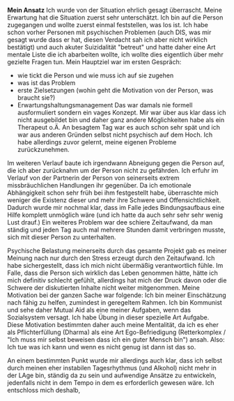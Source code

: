 **Mein Ansatz**
Ich wurde von der Situation ehrlich gesagt überrascht. Meine Erwartung hat die Situation zuerst sehr unterschätzt. Ich bin auf die Person zugegangen und wollte zuerst einmal feststellen, was los ist. Ich habe schon vorher Personen mit psychischen Problemen (auch DIS, was mir gesagt wurde dass er hat, diesen Verdacht sah ich aber nicht wirklich bestätigt) und auch akuter Suizidalität "betreut" und hatte daher eine Art mentale Liste die ich abarbeiten wollte, ich wollte dies eigentlich über mehr gezielte Fragen tun. Mein Hauptziel war im ersten Gespräch:
- wie tickt die Person und wie muss ich auf sie zugehen
- was ist das Problem
- erste Zielsetzungen (wohin geht die Motivation von der Person, was braucht sie?)
- Erwartungshaltungsmanagement 
Das war damals nie formell ausformuliert sondern ein vages Konzept. Mir war über aus klar dass ich nicht ausgebildet bin und daher ganz andere Möglichkeiten habe als ein Therapeut o.Ä. An besagtem Tag war es auch schon sehr spät und ich war aus anderen Gründen selbst nicht psychisch auf dem Hoch. Ich habe allerdings zuvor gelernt, meine eigenen Probleme zurückzunehmen. 

Im weiteren Verlauf baute ich irgendwann Abneigung gegen die Person auf, die ich aber zurücknahm um der Person nicht zu gefährden. Ich erfuhr im Verlauf von der Partnerin der Person von seinerseits extrem missbräuchlichen Handlungen ihr gegenüber. Da ich emotionale Abhängigkeit schon sehr früh bei ihm festgestellt habe, überraschte mich weniger die Existenz dieser und mehr ihre Schwere und Offensichtlichkeit. Dadurch wurde mir nochmal klar, dass im Falle jedes Bindungsaufbaus eine Hilfe komplett unmöglich wäre (und ich hatte da auch sehr sehr sehr wenig Lust drauf.) 
Ein weiteres Problem war dee schiere Zeitaufwand, da man ständig und jeden Tag auch mal mehrere Stunden damit verbringen musste, sich mit dieser Person zu unterhalten. 

Psychische Belastung meinerseits durch das gesamte Projekt gab es meiner Meinung nach nur durch den Stress erzeugt durch den Zeitaufwand. Ich habe sichergestellt, dass ich mich nicht übermäßig verantwortlich fühle. Im Falle, dass die Person sich wirklich das Leben genommen hätte, hätte ich mich definitiv schlecht gefühlt, allerdings hat mich der Druck davon oder die Schwere der diskutierten Inhalte nicht weiter mitgenommen. 
Meine Motivation bei der ganzen Sache war folgende:
Ich bin meiner Einschätzung nach fähig zu helfen, zumindest in geregeltem Rahmen.
Ich bin Kommunist und sehe daher Mutual Aid als eine meiner Aufgaben, wenn das Sozialsystem versagt.
Ich habe Übung in dieser spezielle Art Aufgabe. 
Diese Motivation bestimmten daher auch meine Mentalität, da ich es eher als Pflichterfüllung (Dharma) als eine Art Ego-Befriedigung (Retterkomplex / "Ich muss mir selbst beweisen dass ich ein guter Mensch bin") ansah. Also: Ich tue was ich kann und wenn es nicht genug ist dann ist das so. 

An einem bestimmten Punkt wurde mir allerdings auch klar, dass ich selbst durch meinen eher instabilen Tagesrhythmus (und Alkohol) nicht mehr in der LAge bin, ständig da zu sein und aufwendige Ansätze zu entwickeln, jedenfalls nicht in dem Tempo in dem es erforderlich gewesen wäre. Ich entschloss mich deshalb, 
